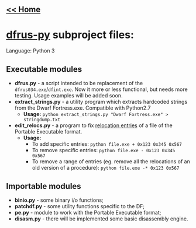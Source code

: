 ## [<< Home](https://bitbucket.org/dfint/dfint-docs/wiki/Home)

# [dfrus-py](https://bitbucket.org/dfint/dfrus-py/src) subproject files:
Language: Python 3
## Executable modules
* **dfrus.py** - a script intended to be replacement of the `dfrus034.exe`/`dfint.exe`. Now it more or less functional, but needs more testing. Usage examples will be added soon.
* **extract_strings.py** - a utility program which extracts hardcoded strings from the Dwarf Fortress.exe. Compatible with Python2.7
    * **Usage:** `python extract_strings.py "Dwarf Fortress.exe" > stringdump.txt`
* **edit_relocs.py** - a program to fix [relocation entries](https://en.wikipedia.org/wiki/Relocation_%28computing%29) of a file of the Portable Executable format.
    * **Usage:**
        * To add specific entries: `python file.exe + 0x123 0x345 0x567`
        * To remove specific entries: `python file.exe - 0x123 0x345 0x567`
        * To remove a range of entries (eg. remove all the relocations of an old version of a procedure): `python file.exe -* 0x123 0x567`

## Importable modules

* **binio.py** - some binary i/o functions;
* **patchdf.py** - some utility functions specific to the DF;
* **pe.py** - module to work with the Portable Executable format;
* **disasm.py** - there will be implemented some basic disassembly engine.